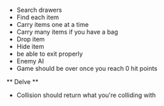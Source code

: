 * Search drawers
* Find each item
* Carry items one at a time
* Carry many items if you have a bag
* Drop item
* Hide item
* be able to exit properly
* Enemy AI
* Game should be over once you reach 0 hit points


** Delve **

* Collision should return what you're colliding with
